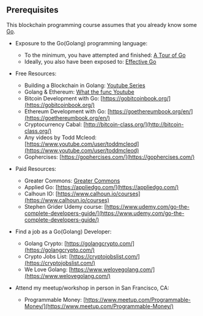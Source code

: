 ## Prerequisites
This blockchain programming course assumes that you already know some [Go](https://golang.org/).

+ Exposure to the Go(Golang) programming language: 
    * To the minimum, you have attempted and finished: [A Tour of Go](https://tour.golang.org/welcome/1)
    * Ideally, you also have been exposed to: [Effective Go](https://golang.org/doc/effective_go.html)

+ Free Resources:
    * Building a Blockchain in Golang: [Youtube Series](https://youtu.be/mYlHT9bB6OE)
    * Golang & Ethereum: [What the func Youtube](https://youtu.be/-7uChuO_VzM)
    * Bitcoin Development with Go: [https://gobitcoinbook.org/](https://gobitcoinbook.org/)
    * Ethereum Development with Go: [https://goethereumbook.org/en/](https://goethereumbook.org/en/)
    * Cryptocurrency Cabal: [http://bitcoin-class.org/](http://bitcoin-class.org/)
    * Any videos by Todd Mcleod: [https://www.youtube.com/user/toddmcleod](https://www.youtube.com/user/toddmcleod)
    * Gophercises: [https://gophercises.com/](https://gophercises.com/)
    
+ Paid Resources:
    * Greater Commons: [Greater Commons](https://greatercommons.com/learn/golang)
    * Applied Go: [https://appliedgo.com/](https://appliedgo.com/)
    * Calhoun IO: [https://www.calhoun.io/courses](https://www.calhoun.io/courses)
    * Stephen Grider Udemy course: [https://www.udemy.com/go-the-complete-developers-guide/](https://www.udemy.com/go-the-complete-developers-guide/)

+ Find a job as a Go(Golang) Developer:
    * Golang Crypto: [https://golangcrypto.com/](https://golangcrypto.com/)
    * Crypto Jobs List: [https://cryptojobslist.com/](https://cryptojobslist.com/)
    * We Love Golang: [https://www.welovegolang.com/](https://www.welovegolang.com/) 

+ Attend my meetup/workshop in person in San Francisco, CA:
    * Programmable Money: [https://www.meetup.com/Programmable-Money/](https://www.meetup.com/Programmable-Money/)